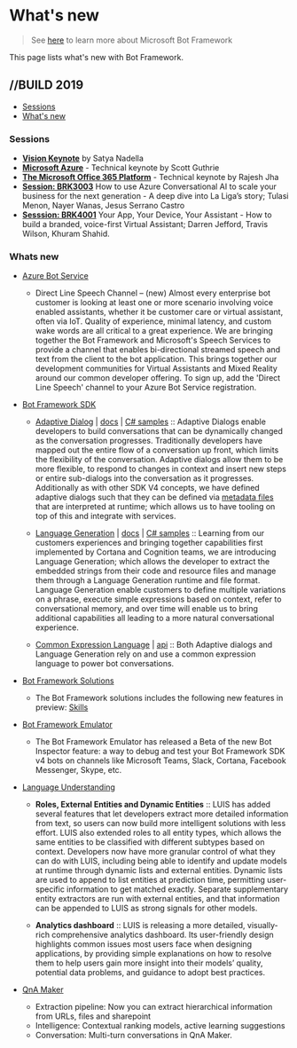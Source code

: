 # What's new

> See [here](./README.md) to learn more about Microsoft Bot Framework

This page lists what's new with Bot Framework. 

## //BUILD 2019
- [Sessions](#Sessions)
- [What's new](#whats-new)

### Sessions
- [**Vision Keynote**][1] by Satya Nadella
- [**Microsoft Azure**][2] - Technical keynote by Scott Guthrie
- [**The Microsoft Office 365 Platform**][3] - Technical keynote by Rajesh Jha
- [**Session: BRK3003**][4] How to use Azure Conversational AI to scale your business for the next generation - A deep dive into La Liga’s story; Tulasi Menon, Nayer Wanas, Jesus Serrano Castro
- [**Sesssion: BRK4001**][5] Your App, Your Device, Your Assistant - How to build a branded, voice-first Virtual Assistant; Darren Jefford, Travis Wilson, Khuram Shahid. 

[1]:https://mybuild.techcommunity.microsoft.com/sessions/77571?source=sessions#top-anchor
[2]:https://mybuild.techcommunity.microsoft.com/sessions/77310?source=sessions#top-anchor
[3]:https://mybuild.techcommunity.microsoft.com/sessions/77573?source=sessions#top-anchor
[4]:https://mybuild.techcommunity.microsoft.com/sessions/76965?source=sessions#top-anchor
[5]:https://mybuild.techcommunity.microsoft.com/sessions/76969?source=sessions#top-anchor

### Whats new
- [Azure Bot Service](./README.md#ABS-whats-new)
    - Direct Line Speech Channel – (new) Almost every enterprise bot customer is looking at least one or more scenario involving voice enabled assistants, whether it be customer care or virtual assistant, often via IoT.  Quality of experience, minimal latency, and custom wake words are all critical to a great experience. We are bringing together the Bot Framework and Microsoft's Speech Services to provide a channel that enables bi-directional streamed speech and text from the client to the bot application. This brings together our development communities for Virtual Assistants and Mixed Reality around our common developer offering. To sign up, add the 'Direct Line Speech' channel to your Azure Bot Service registration.

- [Bot Framework SDK](./README.md#V4-whats-new)
    - [Adaptive Dialog][47] | [docs][48] | [C# samples][49] :: Adaptive Dialogs enable developers to build conversations that can be dynamically changed as the conversation progresses.  Traditionally developers have mapped out the entire flow of a conversation up front, which limits the flexibility of the conversation.  Adaptive dialogs allow them to be more flexible, to respond to changes in context and insert new steps or entire sub-dialogs into the conversation as it progresses. Additionally as with other SDK V4 concepts, we have defined adaptive dialogs such that they can be defined via [metadata files][50] that are interpreted at runtime; which allows us to have tooling on top of this and integrate with services. 

    - [Language Generation][43] | [docs][44] | [C# samples][45] :: Learning from our customers experiences and bringing together capabilities first implemented by Cortana and Cognition teams, we are introducing Language Generation; which allows the developer to extract the embedded strings from their code and resource files and manage them through a Language Generation runtime and file format.  Language Generation enable customers to define multiple variations on a phrase, execute simple expressions based on context, refer to conversational memory, and over time will enable us to bring additional capabilities all leading to a more natural conversational experience.

    - [Common Expression Language][40] | [api][41] :: Both Adaptive dialogs and Language Generation rely on and use a common expression language to power bot conversations.

[40]:https://github.com/Microsoft/BotBuilder-Samples/tree/master/experimental/common-expression-language
[41]:https://github.com/Microsoft/BotBuilder-Samples/blob/master/experimental/common-expression-language/api-reference.md
[43]:https://github.com/Microsoft/BotBuilder-Samples/tree/master/experimental/language-generation
[44]:https://github.com/Microsoft/BotBuilder-Samples/tree/master/experimental/language-generation/docs
[45]:https://github.com/Microsoft/BotBuilder-Samples/tree/master/experimental/language-generation/csharp_dotnetcore
[46]:https://github.com/Microsoft/BotBuilder-Samples/tree/master/experimental/language-generation/javascript_nodejs/13.core-bot
[47]:https://github.com/Microsoft/BotBuilder-Samples/tree/master/experimental/adaptive-dialog
[48]:https://github.com/Microsoft/BotBuilder-Samples/tree/master/experimental/adaptive-dialog/docs
[49]:https://github.com/Microsoft/BotBuilder-Samples/tree/master/experimental/adaptive-dialog/csharp_dotnetcore
[50]:https://github.com/Microsoft/BotBuilder-Samples/tree/master/experimental/adaptive-dialog/declarative

- [Bot Framework Solutions](./README.md#Solutions-whats-new)
    - The Bot Framework solutions includes the following new features in preview: [Skills](https://github.com/Microsoft/AI/blob/master/docs/overview/skills.md)   

- [Bot Framework Emulator](./README.md#Emulator-whats-new)
    - The Bot Framework Emulator has released a Beta of the new Bot Inspector feature: a way to debug and test your Bot Framework SDK v4 bots on channels like Microsoft Teams, Slack, Cortana, Facebook Messenger, Skype, etc.

- [Language Understanding](./README.md#LUIS-whats-new)
    - **Roles, External Entities and Dynamic Entities** :: LUIS has added several features that let developers extract more detailed information from text, so users can now build more intelligent solutions with less effort. LUIS also extended roles to all entity types, which allows the same entities to be classified with different subtypes based on context. Developers now have more granular control of what they can do with LUIS, including being able to identify and update models at runtime through dynamic lists and external entities. Dynamic lists are used to append to list entities at prediction time, permitting user-specific information to get matched exactly. Separate supplementary entity extractors are run with external entities, and that information can be appended to LUIS as strong signals for other models.

    - **Analytics dashboard** :: LUIS is releasing a more detailed, visually-rich comprehensive analytics dashboard. Its user-friendly design highlights common issues most users face when designing applications, by providing simple explanations on how to resolve them to help users gain more insight into their models’ quality, potential data problems, and guidance to adopt best practices.

- [QnA Maker](./README.md#QnA-whats-new)
    - Extraction pipeline: Now you can extract hierarchical information from URLs, files and sharepoint
    - Intelligence: Contextual ranking models, active learning suggestions
    - Conversation: Multi-turn conversations in QnA Maker.

